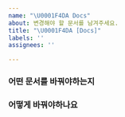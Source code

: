 ```yaml
---
name: "\U0001F4DA Docs"
about: 변경해야 할 문서를 남겨주세요.
title: "\U0001F4DA [Docs]"
labels: ''
assignees: ''

---
```


### 어떤 문서를 바꿔야하는지


### 어떻게 바꿔야하나요
